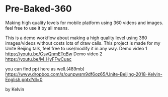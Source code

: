 # Pre-Baked-360
Making high quality levels for mobile platform using 360 videos and images. feel free to use it by all means.


This is a demo workflow about making a high quality level using 360 images/videos without costs lots of draw calls.
This project is made for my Unite Beijing talk, feel free to use/modify it in any way.
Demo video 1
https://youtu.be/GsvQnmETqBw
Demo video 2
https://youtu.be/M_HyFFwCuac

you can find ppt here as well.(489mb)
https://www.dropbox.com/s/ounpwsm9df6oz65/Unite-Beijing-2018-Kelvin-English.pptx?dl=0

by Kelvin
